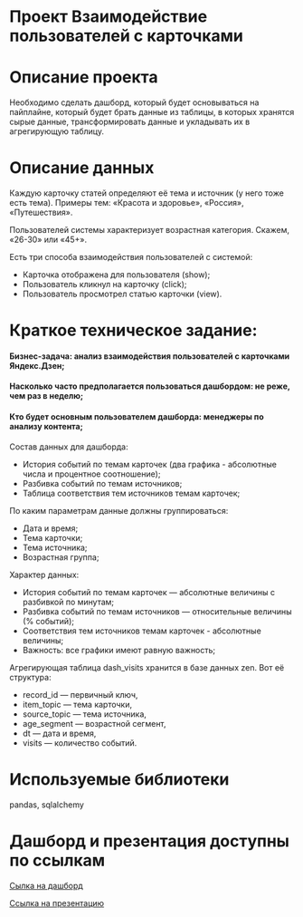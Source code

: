 # Проект Взаимодействие пользователей с карточками

# Описание проекта
Необходимо сделать дашборд, который будет основываться на пайплайне, который будет брать данные из таблицы, в которых хранятся сырые данные, трансформировать данные и укладывать их в агрегирующую таблицу. 

# Описание данных
Каждую карточку статей определяют её тема и источник (у него тоже есть тема). Примеры тем: «Красота и здоровье», «Россия», «Путешествия».<br>

Пользователей системы характеризует возрастная категория. Скажем, «26-30» или «45+».<br>

Есть три способа взаимодействия пользователей с системой:
- Карточка отображена для пользователя (show);
- Пользователь кликнул на карточку (click);
- Пользователь просмотрел статью карточки (view).

# Краткое техническое задание:
#### Бизнес-задача: анализ взаимодействия пользователей с карточками Яндекс.Дзен;
#### Насколько часто предполагается пользоваться дашбордом: не реже, чем раз в неделю;
#### Кто будет основным пользователем дашборда: менеджеры по анализу контента;
Состав данных для дашборда:
  
- История событий по темам карточек (два графика - абсолютные числа и процентное соотношение);
- Разбивка событий по темам источников;
- Таблица соответствия тем источников темам карточек;

По каким параметрам данные должны группироваться:
  
- Дата и время;
- Тема карточки;
- Тема источника;
- Возрастная группа;

Характер данных:
  
- История событий по темам карточек — абсолютные величины с разбивкой по минутам;
- Разбивка событий по темам источников — относительные величины (% событий);
- Соответствия тем источников темам карточек - абсолютные величины;
- Важность: все графики имеют равную важность;

Агрегирующая таблица dash_visits хранится в базе данных zen. Вот её структура:
  
- record_id  — первичный ключ,
- item_topic — тема карточки,
- source_topic — тема источника,
- age_segment — возрастной сегмент,
- dt — дата и время,
- visits — количество событий.

# Используемые библиотеки
pandas, sqlalchemy
# Дашборд и презентация доступны по ссылкам
[Сылка на дашборд](https://public.tableau.com/app/profile/alexkiselev/viz/ProjectYandex_Practic/sheet4)

[Ссылка на презентацию]((https://disk.yandex.ru/i/mKJYI9LmTzM3HQ))
